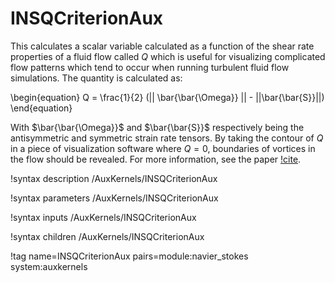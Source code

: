 # INSQCriterionAux

This calculates a scalar variable calculated as a function of the shear rate
properties of a fluid flow called $Q$ which is useful for visualizing complicated
flow patterns which tend to occur when running turbulent fluid flow simulations.
The quantity is calculated as:

\begin{equation}
Q = \frac{1}{2} (|| \bar{\bar{\Omega}} || - ||\bar{\bar{S}}||)
\end{equation}

With $\bar{\bar{\Omega}}$ and $\bar{\bar{S}}$ respectively being the antisymmetric
and symmetric strain rate tensors.
By taking the contour of $Q$ in a piece of visualization software where $Q=0$,
boundaries of vortices in the flow should be revealed. For more information,
see the paper [!cite](jeong1995).

!syntax description /AuxKernels/INSQCriterionAux

!syntax parameters /AuxKernels/INSQCriterionAux

!syntax inputs /AuxKernels/INSQCriterionAux

!syntax children /AuxKernels/INSQCriterionAux

!tag name=INSQCriterionAux pairs=module:navier_stokes system:auxkernels
